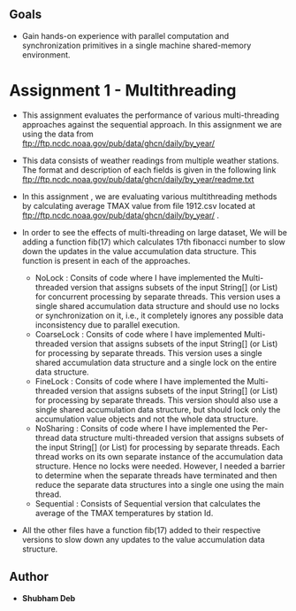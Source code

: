 ## Goals
* Gain hands-on experience with parallel computation and synchronization primitives in a single machine shared-memory environment.

# Assignment 1 - Multithreading 

* This assignment evaluates the performance of various multi-threading approaches against the sequential approach. In this assignment we are using the data from
  ftp://ftp.ncdc.noaa.gov/pub/data/ghcn/daily/by_year/

* This data consists of weather readings from multiple weather stations. The format and description of each fields is given in the following link ftp://ftp.ncdc.noaa.gov/pub/data/ghcn/daily/by_year/readme.txt

* In this assignment , we are evaluating various multithreading methods by calculating average TMAX value from file 1912.csv located at ftp://ftp.ncdc.noaa.gov/pub/data/ghcn/daily/by_year/ .

* In order to see the effects of multi-threading on large dataset, We will be adding a function fib(17) which calculates 17th fibonacci number to slow down the updates in the value accumulation data structure. This function is present in each of the approaches.
	
	* NoLock : Consits of code where I have implemented the Multi-threaded version that assigns subsets of the input String[]  (or List<String>) for concurrent processing by separate threads. This version uses a single shared accumulation data structure and should use no locks or synchronization on it, i.e., it completely ignores any possible data inconsistency due to parallel execution.
	* CoarseLock : Consits of code where I have implemented Multi-threaded version that assigns subsets of the input String[]  (or List<String>) for processing by separate threads. This version uses a single shared accumulation data structure and a single lock on the entire data structure.
	* FineLock :  Consits of code where I have implemented the Multi-threaded version that assigns subsets of the input String[]  (or List<String>) for processing by separate threads. This version should also use a single shared accumulation data structure, but should lock only the accumulation value objects and not the whole data structure. 
	* NoSharing : Consits of code where I have implemented the Per-thread data structure multi-threaded version that assigns subsets of the input String[]  (or List<String>) for processing by separate threads. Each thread works on its own separate instance of the accumulation data structure. Hence no locks were needed. However, I needed a barrier to determine when the separate threads have terminated and then reduce the separate data structures into a single one using
	the main thread.
	* Sequential : Consists of Sequential version that calculates the average of the TMAX temperatures by station Id.

* All the other files have a function fib(17) added to their respective versions to slow down any updates to the value accumulation data structure.


## Author
* **Shubham Deb**
